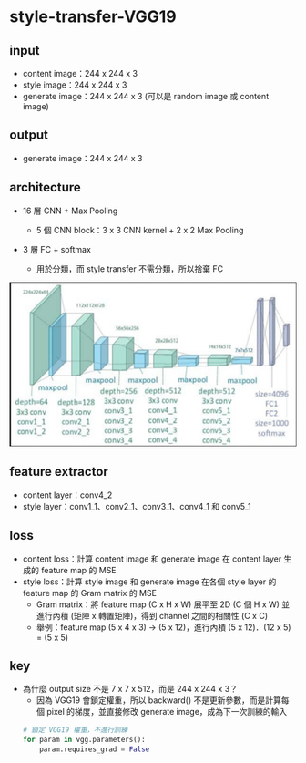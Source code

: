 # style-transfer-VGG19
## input
- content image：244 x 244 x 3
- style image：244 x 244 x 3
- generate image：244 x 244 x 3 (可以是 random image 或 content image)

## output
- generate image：244 x 244 x 3

## architecture
- 16 層 CNN + Max Pooling
    - 5 個 CNN block：3 x 3 CNN kernel + 2 x 2 Max Pooling

- 3 層 FC + softmax
    - 用於分類，而 style transfer 不需分類，所以捨棄 FC

![alt text](architecture.png)

## feature extractor
- content layer：conv4_2
- style layer：conv1_1、conv2_1、conv3_1、conv4_1 和 conv5_1

## loss
- content loss：計算 content image 和 generate image 在 content layer 生成的 feature map 的 MSE
- style loss：計算 style image 和 generate image 在各個 style layer 的 feature map 的 Gram matrix 的 MSE
    - Gram matrix：將 feature map (C x H x W) 展平至 2D (C 個 H x W) 並進行內積 (矩陣 x 轉置矩陣)，得到 channel 之間的相關性 (C x C)
    - 舉例：feature map (5 x 4 x 3) -> (5 x 12)，進行內積 (5 x 12)．(12 x 5) = (5 x 5)

## key
- 為什麼 output size 不是 7 x 7 x 512，而是 244 x 244 x 3？
    - 因為 VGG19 會鎖定權重，所以 backward() 不是更新參數，而是計算每個 pixel 的梯度，並直接修改 generate image，成為下一次訓練的輸入
    ```python
    # 鎖定 VGG19 權重，不進行訓練
    for param in vgg.parameters():
        param.requires_grad = False
    ```
